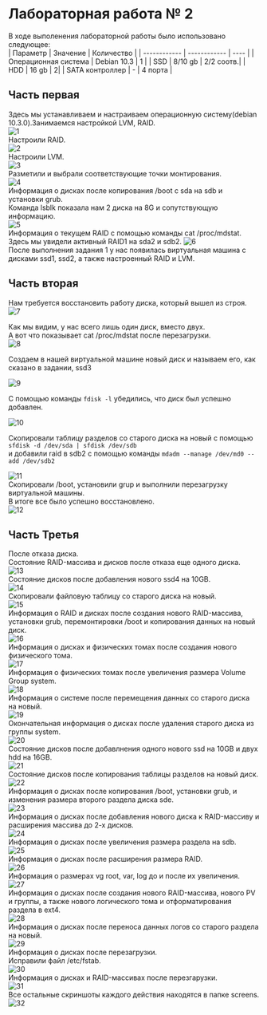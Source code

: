 # Лабораторная работа № 2  
В ходе выполенения лабораторной работы было использовано следующее:  
| Параметр  | Значение  | Количество |
| ------------ | ------------ | ---- |
| Операционная система | Debian 10.3 | 1 |
| SSD  | 8/10 gb | 2/2 соотв.|
| HDD | 16 gb | 2|
| SATA контроллер | - | 4 порта  |

## Часть первая  
Здесь мы устанавливаем и настраиваем операционную систему(debian 10.3.0).Занимаемся настройкой LVM, RAID.  
![1](https://raw.githubusercontent.com/stobox07/labs-OS/master/%D0%9B%D0%B0%D0%B1%D0%BE%D1%80%D0%B0%D1%82%D0%BE%D1%80%D0%BD%D0%B0%D1%8F%20%D1%80%D0%B0%D0%B1%D0%BE%D1%82%D0%B0%202/%D0%A1%D0%BA%D1%80%D0%B8%D0%BD%D1%8B/1.png "1")  
Настроили RAID.  
![2](https://raw.githubusercontent.com/stobox07/labs-OS/master/%D0%9B%D0%B0%D0%B1%D0%BE%D1%80%D0%B0%D1%82%D0%BE%D1%80%D0%BD%D0%B0%D1%8F%20%D1%80%D0%B0%D0%B1%D0%BE%D1%82%D0%B0%202/%D0%A1%D0%BA%D1%80%D0%B8%D0%BD%D1%8B/2.png "2")  
Настроили LVM.  
![3](https://raw.githubusercontent.com/stobox07/labs-OS/master/%D0%9B%D0%B0%D0%B1%D0%BE%D1%80%D0%B0%D1%82%D0%BE%D1%80%D0%BD%D0%B0%D1%8F%20%D1%80%D0%B0%D0%B1%D0%BE%D1%82%D0%B0%202/%D0%A1%D0%BA%D1%80%D0%B8%D0%BD%D1%8B/3.png "3")  
Разметили и выбрали соответствующие точки монтирования.  
![4](https://raw.githubusercontent.com/stobox07/labs-OS/master/%D0%9B%D0%B0%D0%B1%D0%BE%D1%80%D0%B0%D1%82%D0%BE%D1%80%D0%BD%D0%B0%D1%8F%20%D1%80%D0%B0%D0%B1%D0%BE%D1%82%D0%B0%202/%D0%A1%D0%BA%D1%80%D0%B8%D0%BD%D1%8B/4.png "4")  
Информация о дисках после копирования /boot с sda на sdb и установки grub.  
Команда lsblk показала нам 2 диска на 8G и сопутствующую информацию.  
![5](https://raw.githubusercontent.com/stobox07/labs-OS/master/%D0%9B%D0%B0%D0%B1%D0%BE%D1%80%D0%B0%D1%82%D0%BE%D1%80%D0%BD%D0%B0%D1%8F%20%D1%80%D0%B0%D0%B1%D0%BE%D1%82%D0%B0%202/%D0%A1%D0%BA%D1%80%D0%B8%D0%BD%D1%8B/5.png "5")  
Информация о текущем RAID с помощью команды cat /proc/mdstat. Здесь мы увидели активный RAID1 на sda2 и sdb2.
![6](https://raw.githubusercontent.com/stobox07/labs-OS/master/%D0%9B%D0%B0%D0%B1%D0%BE%D1%80%D0%B0%D1%82%D0%BE%D1%80%D0%BD%D0%B0%D1%8F%20%D1%80%D0%B0%D0%B1%D0%BE%D1%82%D0%B0%202/%D0%A1%D0%BA%D1%80%D0%B8%D0%BD%D1%8B/6.png "6")  
После выполнения задания 1 у нас появилась виртуальная машина с дисками ssd1, ssd2, а также настроенный RAID и LVM.  
  
## Часть вторая  
Нам требуется восстановить работу диска, который вышел из строя.  
![7](https://raw.githubusercontent.com/stobox07/labs-OS/master/%D0%9B%D0%B0%D0%B1%D0%BE%D1%80%D0%B0%D1%82%D0%BE%D1%80%D0%BD%D0%B0%D1%8F%20%D1%80%D0%B0%D0%B1%D0%BE%D1%82%D0%B0%202/%D0%A1%D0%BA%D1%80%D0%B8%D0%BD%D1%8B/10.png "lsbk")  

Как мы видим, у нас всего лишь один диск, вместо двух.  
А вот что показывает cat /proc/mdstat после перезагрузки.  
![8](https://raw.githubusercontent.com/stobox07/labs-OS/master/%D0%9B%D0%B0%D0%B1%D0%BE%D1%80%D0%B0%D1%82%D0%BE%D1%80%D0%BD%D0%B0%D1%8F%20%D1%80%D0%B0%D0%B1%D0%BE%D1%82%D0%B0%202/%D0%A1%D0%BA%D1%80%D0%B8%D0%BD%D1%8B/12.png "raid info")  
  
Создаем в нашей виртуальной машине новый диск и называем его, как сказано в задании, ssd3 <br>
  
![9](https://raw.githubusercontent.com/stobox07/labs-OS/master/%D0%9B%D0%B0%D0%B1%D0%BE%D1%80%D0%B0%D1%82%D0%BE%D1%80%D0%BD%D0%B0%D1%8F%20%D1%80%D0%B0%D0%B1%D0%BE%D1%82%D0%B0%202/%D0%A1%D0%BA%D1%80%D0%B8%D0%BD%D1%8B/13.png "VM")  
  
С помощью команды ``fdisk -l`` убедились, что диск был успешно добавлен.  

![10](https://raw.githubusercontent.com/stobox07/labs-OS/master/%D0%9B%D0%B0%D0%B1%D0%BE%D1%80%D0%B0%D1%82%D0%BE%D1%80%D0%BD%D0%B0%D1%8F%20%D1%80%D0%B0%D0%B1%D0%BE%D1%82%D0%B0%202/%D0%A1%D0%BA%D1%80%D0%B8%D0%BD%D1%8B/14.png "fdisk")  
  
Cкопировали таблицу разделов со старого диска на новый с помощью ``sfdisk -d /dev/sda | sfdisk /dev/sdb``  
и добавили raid в sdb2 c помощью команды ``mdadm --manage /dev/md0 --add /dev/sdb2``  

![11](https://raw.githubusercontent.com/stobox07/labs-OS/master/%D0%9B%D0%B0%D0%B1%D0%BE%D1%80%D0%B0%D1%82%D0%BE%D1%80%D0%BD%D0%B0%D1%8F%20%D1%80%D0%B0%D0%B1%D0%BE%D1%82%D0%B0%202/%D0%A1%D0%BA%D1%80%D0%B8%D0%BD%D1%8B/15.png "copy table")  
Скопировали /boot, установили grup и выполнили перезагрузку виртуальной машины.  
В итоге все было успешно восстановлено.  
![12](https://raw.githubusercontent.com/stobox07/labs-OS/master/%D0%9B%D0%B0%D0%B1%D0%BE%D1%80%D0%B0%D1%82%D0%BE%D1%80%D0%BD%D0%B0%D1%8F%20%D1%80%D0%B0%D0%B1%D0%BE%D1%82%D0%B0%202/%D0%A1%D0%BA%D1%80%D0%B8%D0%BD%D1%8B/17.png "finish task 2")  

## Часть Третья  
После отказа диска.  
Состояние RAID-массива и дисков после отказа еще одного диска.  
![13](https://raw.githubusercontent.com/stobox07/labs-OS/master/%D0%9B%D0%B0%D0%B1%D0%BE%D1%80%D0%B0%D1%82%D0%BE%D1%80%D0%BD%D0%B0%D1%8F%20%D1%80%D0%B0%D0%B1%D0%BE%D1%82%D0%B0%202/%D0%A1%D0%BA%D1%80%D0%B8%D0%BD%D1%8B/17.png)  	
Состояние дисков после добавления нового ssd4 на 10GB.  
 ![14](https://raw.githubusercontent.com/stobox07/labs-OS/master/%D0%9B%D0%B0%D0%B1%D0%BE%D1%80%D0%B0%D1%82%D0%BE%D1%80%D0%BD%D0%B0%D1%8F%20%D1%80%D0%B0%D0%B1%D0%BE%D1%82%D0%B0%202/%D0%A1%D0%BA%D1%80%D0%B8%D0%BD%D1%8B/20.png)  
Скопировали файловую таблицу со старого диска на новый.  
 ![15](https://raw.githubusercontent.com/stobox07/labs-OS/master/%D0%9B%D0%B0%D0%B1%D0%BE%D1%80%D0%B0%D1%82%D0%BE%D1%80%D0%BD%D0%B0%D1%8F%20%D1%80%D0%B0%D0%B1%D0%BE%D1%82%D0%B0%202/%D0%A1%D0%BA%D1%80%D0%B8%D0%BD%D1%8B/22.png)  
Информация о RAID и дисках после создания нового RAID-массива, установки grub, перемонтировки /boot и копирования данных на новый диск.  
![16](https://raw.githubusercontent.com/stobox07/labs-OS/master/%D0%9B%D0%B0%D0%B1%D0%BE%D1%80%D0%B0%D1%82%D0%BE%D1%80%D0%BD%D0%B0%D1%8F%20%D1%80%D0%B0%D0%B1%D0%BE%D1%82%D0%B0%202/%D0%A1%D0%BA%D1%80%D0%B8%D0%BD%D1%8B/27.png)  
Информация о дисках и физических томах после создания нового физического тома.  
![17](https://raw.githubusercontent.com/stobox07/labs-OS/master/%D0%9B%D0%B0%D0%B1%D0%BE%D1%80%D0%B0%D1%82%D0%BE%D1%80%D0%BD%D0%B0%D1%8F%20%D1%80%D0%B0%D0%B1%D0%BE%D1%82%D0%B0%202/%D0%A1%D0%BA%D1%80%D0%B8%D0%BD%D1%8B/28.png)  
Информация о физических томах после увеличения размера Volume Group system.  
 ![18](https://raw.githubusercontent.com/stobox07/labs-OS/master/%D0%9B%D0%B0%D0%B1%D0%BE%D1%80%D0%B0%D1%82%D0%BE%D1%80%D0%BD%D0%B0%D1%8F%20%D1%80%D0%B0%D0%B1%D0%BE%D1%82%D0%B0%202/%D0%A1%D0%BA%D1%80%D0%B8%D0%BD%D1%8B/29.png)  
Информация о системе после перемещения данных со старого диска на новый.  
 ![19](https://raw.githubusercontent.com/stobox07/labs-OS/master/%D0%9B%D0%B0%D0%B1%D0%BE%D1%80%D0%B0%D1%82%D0%BE%D1%80%D0%BD%D0%B0%D1%8F%20%D1%80%D0%B0%D0%B1%D0%BE%D1%82%D0%B0%202/%D0%A1%D0%BA%D1%80%D0%B8%D0%BD%D1%8B/32.png)  
Окончательная информация о дисках после удаления старого диска из группы system.  
![20](https://raw.githubusercontent.com/stobox07/labs-OS/master/%D0%9B%D0%B0%D0%B1%D0%BE%D1%80%D0%B0%D1%82%D0%BE%D1%80%D0%BD%D0%B0%D1%8F%20%D1%80%D0%B0%D0%B1%D0%BE%D1%82%D0%B0%202/%D0%A1%D0%BA%D1%80%D0%B8%D0%BD%D1%8B/32.png)  
Состояние дисков после добавлнения одного нового ssd на 10GB и двух hdd на 16GB.  
![21](https://raw.githubusercontent.com/stobox07/labs-OS/master/%D0%9B%D0%B0%D0%B1%D0%BE%D1%80%D0%B0%D1%82%D0%BE%D1%80%D0%BD%D0%B0%D1%8F%20%D1%80%D0%B0%D0%B1%D0%BE%D1%82%D0%B0%202/%D0%A1%D0%BA%D1%80%D0%B8%D0%BD%D1%8B/35.png)  
Состояние дисков после копирования таблицы разделов на новый диск.  
 ![22](https://raw.githubusercontent.com/stobox07/labs-OS/master/%D0%9B%D0%B0%D0%B1%D0%BE%D1%80%D0%B0%D1%82%D0%BE%D1%80%D0%BD%D0%B0%D1%8F%20%D1%80%D0%B0%D0%B1%D0%BE%D1%82%D0%B0%202/%D0%A1%D0%BA%D1%80%D0%B8%D0%BD%D1%8B/37.png)    
Информация о дисках после копирования /boot, установки grub, и изменения размера второго раздела диска sde.  
![23](https://raw.githubusercontent.com/stobox07/labs-OS/master/%D0%9B%D0%B0%D0%B1%D0%BE%D1%80%D0%B0%D1%82%D0%BE%D1%80%D0%BD%D0%B0%D1%8F%20%D1%80%D0%B0%D0%B1%D0%BE%D1%82%D0%B0%202/%D0%A1%D0%BA%D1%80%D0%B8%D0%BD%D1%8B/40.png)  
Информация о дисках после добавления нового диска к RAID-массиву и расширения массива до 2-х дисков.  
![24](https://raw.githubusercontent.com/stobox07/labs-OS/master/%D0%9B%D0%B0%D0%B1%D0%BE%D1%80%D0%B0%D1%82%D0%BE%D1%80%D0%BD%D0%B0%D1%8F%20%D1%80%D0%B0%D0%B1%D0%BE%D1%82%D0%B0%202/%D0%A1%D0%BA%D1%80%D0%B8%D0%BD%D1%8B/41.png)  
Информация о дисках после увеличения размера раздела на sdb.  
![25](https://raw.githubusercontent.com/stobox07/labs-OS/master/%D0%9B%D0%B0%D0%B1%D0%BE%D1%80%D0%B0%D1%82%D0%BE%D1%80%D0%BD%D0%B0%D1%8F%20%D1%80%D0%B0%D0%B1%D0%BE%D1%82%D0%B0%202/%D0%A1%D0%BA%D1%80%D0%B8%D0%BD%D1%8B/43.png)  
Информация о дисках после расширения размера RAID.  
 ![26](https://raw.githubusercontent.com/stobox07/labs-OS/master/%D0%9B%D0%B0%D0%B1%D0%BE%D1%80%D0%B0%D1%82%D0%BE%D1%80%D0%BD%D0%B0%D1%8F%20%D1%80%D0%B0%D0%B1%D0%BE%D1%82%D0%B0%202/%D0%A1%D0%BA%D1%80%D0%B8%D0%BD%D1%8B/44.png)  
Информация о размерах vg root, var, log до и после их увеличения.  
![27](https://raw.githubusercontent.com/stobox07/labs-OS/master/%D0%9B%D0%B0%D0%B1%D0%BE%D1%80%D0%B0%D1%82%D0%BE%D1%80%D0%BD%D0%B0%D1%8F%20%D1%80%D0%B0%D0%B1%D0%BE%D1%82%D0%B0%202/%D0%A1%D0%BA%D1%80%D0%B8%D0%BD%D1%8B/46.png)  
Информация о дисках после создания нового RAID-массива, нового PV и группы, а также нового логического тома и отформатирования раздела в ext4.  
![28](https://raw.githubusercontent.com/stobox07/labs-OS/master/%D0%9B%D0%B0%D0%B1%D0%BE%D1%80%D0%B0%D1%82%D0%BE%D1%80%D0%BD%D0%B0%D1%8F%20%D1%80%D0%B0%D0%B1%D0%BE%D1%82%D0%B0%202/%D0%A1%D0%BA%D1%80%D0%B8%D0%BD%D1%8B/49.png)  
Информация о дисках после переноса данных логов со старого раздела на новый.  
![29](https://raw.githubusercontent.com/stobox07/labs-OS/master/%D0%9B%D0%B0%D0%B1%D0%BE%D1%80%D0%B0%D1%82%D0%BE%D1%80%D0%BD%D0%B0%D1%8F%20%D1%80%D0%B0%D0%B1%D0%BE%D1%82%D0%B0%202/%D0%A1%D0%BA%D1%80%D0%B8%D0%BD%D1%8B/54.png)  
Информация о дисках после перезагрузки.  
 Исправили файл /etc/fstab.  
 ![30](https://raw.githubusercontent.com/stobox07/labs-OS/master/%D0%9B%D0%B0%D0%B1%D0%BE%D1%80%D0%B0%D1%82%D0%BE%D1%80%D0%BD%D0%B0%D1%8F%20%D1%80%D0%B0%D0%B1%D0%BE%D1%82%D0%B0%202/%D0%A1%D0%BA%D1%80%D0%B8%D0%BD%D1%8B/55.png)  
Информация о дисках и RAID-массивах после перезгарузки.  
![31](https://raw.githubusercontent.com/stobox07/labs-OS/master/%D0%9B%D0%B0%D0%B1%D0%BE%D1%80%D0%B0%D1%82%D0%BE%D1%80%D0%BD%D0%B0%D1%8F%20%D1%80%D0%B0%D0%B1%D0%BE%D1%82%D0%B0%202/%D0%A1%D0%BA%D1%80%D0%B8%D0%BD%D1%8B/57.png)  
Все остальные скриншоты каждого действия находятся в папке screens.  
 ![32](https://raw.githubusercontent.com/stobox07/labs-OS/master/%D0%9B%D0%B0%D0%B1%D0%BE%D1%80%D0%B0%D1%82%D0%BE%D1%80%D0%BD%D0%B0%D1%8F%20%D1%80%D0%B0%D0%B1%D0%BE%D1%82%D0%B0%202/%D0%A1%D0%BA%D1%80%D0%B8%D0%BD%D1%8B/58.png)  
